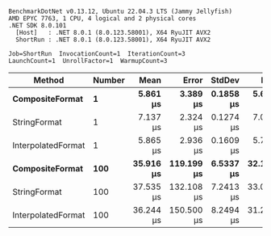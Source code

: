 ```

BenchmarkDotNet v0.13.12, Ubuntu 22.04.3 LTS (Jammy Jellyfish)
AMD EPYC 7763, 1 CPU, 4 logical and 2 physical cores
.NET SDK 8.0.101
  [Host]   : .NET 8.0.1 (8.0.123.58001), X64 RyuJIT AVX2
  ShortRun : .NET 8.0.1 (8.0.123.58001), X64 RyuJIT AVX2

Job=ShortRun  InvocationCount=1  IterationCount=3  
LaunchCount=1  UnrollFactor=1  WarmupCount=3  

```
| Method             | Number | Mean      | Error      | StdDev    | Min       | Max       | Allocated |
|------------------- |------- |----------:|-----------:|----------:|----------:|----------:|----------:|
| **CompositeFormat**    | **1**      |  **5.861 μs** |   **3.389 μs** | **0.1858 μs** |  **5.650 μs** |  **6.001 μs** |     **872 B** |
| StringFormat       | 1      |  7.137 μs |   2.324 μs | 0.1274 μs |  7.053 μs |  7.284 μs |     896 B |
| InterpolatedFormat | 1      |  5.865 μs |   2.936 μs | 0.1609 μs |  5.711 μs |  6.032 μs |     872 B |
| **CompositeFormat**    | **100**    | **35.916 μs** | **119.199 μs** | **6.5337 μs** | **32.108 μs** | **43.460 μs** |   **14336 B** |
| StringFormat       | 100    | 37.535 μs | 132.108 μs | 7.2413 μs | 33.087 μs | 45.891 μs |   16736 B |
| InterpolatedFormat | 100    | 36.244 μs | 150.500 μs | 8.2494 μs | 31.228 μs | 45.765 μs |   14336 B |
